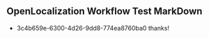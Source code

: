 ## OpenLocalization Workflow Test MarkDown

* 3c4b659e-6300-4d26-9dd8-774ea8760ba0 
thanks!



<!--HONumber=Feb16_HO1-->
